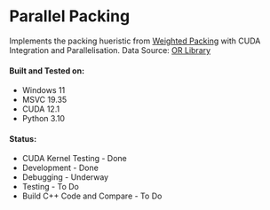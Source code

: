 # Parallel Packing

Implements the packing hueristic from [Weighted Packing](https://github.com/nanthamanish/WeightedPacking) with CUDA Integration and Parallelisation.
Data Source: [OR Library](http://people.brunel.ac.uk/~mastjjb/jeb/orlib/conloadinfo.html)

#### Built and Tested on:
+ Windows 11
+ MSVC 19.35
+ CUDA 12.1
+ Python 3.10

#### Status:
+ CUDA Kernel Testing - Done
+ Development - Done
+ Debugging - Underway
+ Testing - To Do
+ Build C++ Code and Compare - To Do
